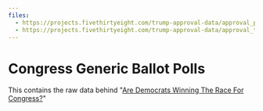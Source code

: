 ```yaml
---
files:
  - https://projects.fivethirtyeight.com/trump-approval-data/approval_polllist.csv
  - https://projects.fivethirtyeight.com/trump-approval-data/approval_topline.csv
---
```

# Congress Generic Ballot Polls

This contains the raw data behind "[Are Democrats Winning The Race For Congress?](https://projects.fivethirtyeight.com/congress-generic-ballot-polls/)"
